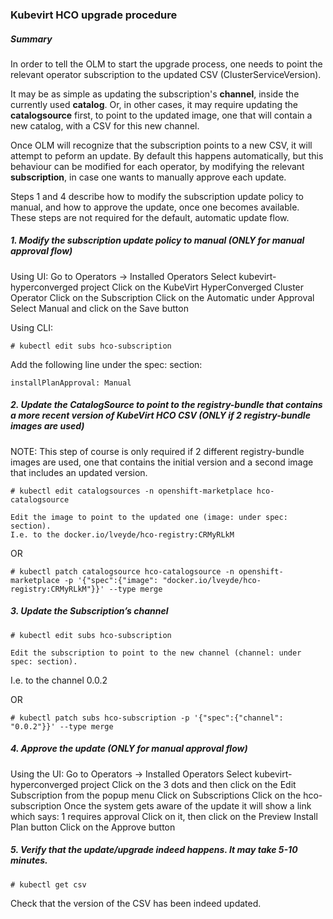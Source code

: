 ### Kubevirt HCO upgrade procedure

##### Summary

In order to tell the OLM to start the upgrade process, one needs to point the relevant operator subscription to the updated CSV (ClusterServiceVersion).

It may be as simple as updating the subscription's **channel**, inside the currently used **catalog**. Or, in other cases, it may require updating the **catalogsource** first, to point to the updated image, one that will contain a new catalog, with a CSV for this new channel.

Once OLM will recognize that the subscription points to a new CSV, it will attempt to peform an update. By default this happens automatically, but this behaviour can be modified for each operator, by modifying the relevant **subscription**, in case one wants to manually approve each update.

Steps 1 and 4 describe how to modify the subscription update policy to manual, and how to approve the update, once one becomes available. These steps are not required for the default, automatic update flow.

##### 1. Modify the subscription update policy to manual (ONLY for manual approval flow)

Using UI:
Go to Operators -> Installed Operators
Select kubevirt-hyperconverged project
Click on the KubeVirt HyperConverged Cluster Operator
Click on the Subscription
Click on the Automatic under Approval
Select Manual and click on the Save button

Using CLI:
	
	# kubectl edit subs hco-subscription

Add the following line under the spec: section:

    installPlanApproval: Manual

##### 2. Update the CatalogSource to point to the registry-bundle that contains a more recent version of KubeVirt HCO CSV (ONLY if 2 registry-bundle images are used)

NOTE: This step of course is only required if 2 different registry-bundle images are used, one that contains the initial version and a second image that includes an updated version.

	# kubectl edit catalogsources -n openshift-marketplace hco-catalogsource

	Edit the image to point to the updated one (image: under spec: section).
	I.e. to the docker.io/lveyde/hco-registry:CRMyRLkM

OR

    # kubectl patch catalogsource hco-catalogsource -n openshift-marketplace -p '{"spec":{"image": "docker.io/lveyde/hco-registry:CRMyRLkM"}}' --type merge

##### 3. Update the Subscription’s channel
	# kubectl edit subs hco-subscription

	Edit the subscription to point to the new channel (channel: under spec: section).
I.e. to the channel 0.0.2

OR

	# kubectl patch subs hco-subscription -p '{"spec":{"channel": "0.0.2"}}' --type merge

##### 4. Approve the update (ONLY for manual approval flow)

Using the UI:
Go to Operators -> Installed Operators
Select kubevirt-hyperconverged project
Click on the 3 dots and then click on the Edit Subscription from the popup menu
Click on Subscriptions
Click on the hco-subscription
Once the system gets aware of the update it will show a link which says: 1 requires approval
Click on it, then click on the Preview Install Plan button
Click on the Approve button

##### 5. Verify that the update/upgrade indeed happens. It may take 5-10 minutes.

    # kubectl get csv

Check that the version of the CSV has been indeed updated.

